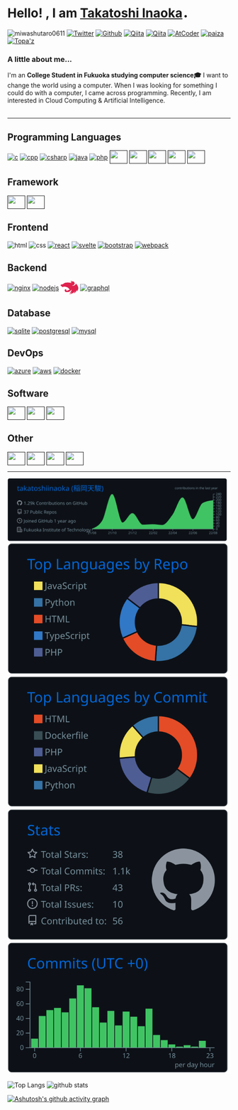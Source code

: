 # Hello! , I am [Takatoshi Inaoka](https://github.com/takatoshiinaoka)．

![miwashutaro0611](https://komarev.com/ghpvc/?username=miwashutaro0611)
[![Twitter](https://img.shields.io/twitter/follow/ibecomeigopera2?label=Twitter&logo=twitter&style=flat)](http://twitter.com/ibecomeigopera2)
[![Github](https://img.shields.io/github/followers/takatoshiinaoka?label=followers&logo=github&style=flat)](https://github.com/takatoshiinaoka?tab=followers)
[![Qiita](https://qiita-badge.apiapi.app/s/takatoshiinaoka/posts.svg)](http://qiita.com/takatoshiinaoka)
[![Qiita](https://qiita-badge.apiapi.app/s/takatoshiinaoka/contributions.svg)](http://qiita.com/takatoshiinaoka)
[![AtCoder](https://img.shields.io/badge/-AtCoder-333?&style=flat&logo=Academia&logoColor=555)](https://atcoder.jp/users/ricehill)
[![paiza](https://img.shields.io/badge/-paiza-93b636?&style=flat&logo=Planet&logoColor=555)](https://paiza.jp/works/mypage)
[![Topa'z](https://img.shields.io/badge/-topa'z-61dafb?&style=flat&logo=Moo&logoColor=555)](https://topaz.dev/users/8759a409a9b82455a083e5dfaa4f)

### A little about me... 
I'm an **College Student in Fukuoka studying computer science🎓** I want to change the world using a computer. When I was looking for something I could do with a computer, I came across programming. Recently, I am interested in Cloud Computing & Artificial Intelligence. 
<br/><br/>

<!--
- 🔭 I’m currently working on intern at <a href="https://www.alterbooth.com/" target="_blank" rel="noreferrer"> <img src="https://www.alterbooth.com/img/common/logo.png" alt="azure" width="80" height="20"/> </a>
- 🌱 I’m currently learning <a href="https://azure.microsoft.com/en-in/" target="_blank" rel="noreferrer"> <img src="https://www.vectorlogo.zone/logos/microsoft_azure/microsoft_azure-icon.svg" alt="azure" width="20" height="20"/> </a>
- 👯 I’m looking to collaborate on ...
- 🤔 I’m looking for help with ...
- 💬 Ask me about ...
- 📫 How to reach me: ...
- 😄 Pronouns: ...
- ⚡ Fun fact: ...
<br><br>
-->

----

## Programming Languages 
<p align="left">
<a href="" target="blank"><img align="center" src="https://github.com/rahuldkjain/github-profile-readme-generator/blob/master/src/images/icons/ProgrammingLanguages/c.svg" alt="c" height="30" width="40" /></a>
<a href="" target="blank"><img align="center" src="https://github.com/rahuldkjain/github-profile-readme-generator/blob/master/src/images/icons/ProgrammingLanguages/cpp.svg" alt="cpp" height="30" width="40" /></a>  
<a href="" target="blank"><img align="center" src="https://github.com/rahuldkjain/github-profile-readme-generator/blob/master/src/images/icons/ProgrammingLanguages/csharp.svg" alt="csharp" height="30" width="40" /></a>  
<a href="" target="blank"><img align="center" src="https://github.com/rahuldkjain/github-profile-readme-generator/blob/master/src/images/icons/ProgrammingLanguages/java.svg" alt="java" height="30" width="40" /></a>    
<a href="" target="blank"><img align="center" src="https://github.com/rahuldkjain/github-profile-readme-generator/blob/master/src/images/icons/ProgrammingLanguages/php.svg" alt="php" height="30" width="40" /></a>   
<a href="" target="blank"><img align="center" src="https://github.com/rahuldkjain/github-profile-readme-generator/blob/master/src/images/icons/ProgrammingLanguages/go.svg" alt="" height="30" width="40" /></a>  
<a href="" target="blank"><img align="center" src="https://github.com/rahuldkjain/github-profile-readme-generator/blob/master/src/images/icons/ProgrammingLanguages/ruby.svg" alt="" height="30" width="40" /></a>
<a href="" target="blank"><img align="center" src="https://github.com/rahuldkjain/github-profile-readme-generator/blob/master/src/images/icons/ProgrammingLanguages/python.svg" alt="" height="30" width="40" /></a>  
<a href="" target="blank"><img align="center" src="https://github.com/rahuldkjain/github-profile-readme-generator/blob/master/src/images/icons/ProgrammingLanguages/javascript.svg" alt="" height="30" width="40" /></a> 
<a href="" target="blank"><img align="center" src="https://github.com/rahuldkjain/github-profile-readme-generator/blob/master/src/images/icons/ProgrammingLanguages/typescript.svg" alt="" height="30" width="40" /></a>   
</p>


## Framework
<p align="left">
  <a href="" target="blank"><img align="center" src="https://github.com/rahuldkjain/github-profile-readme-generator/blob/master/src/images/icons/Framework/laravel.svg" alt="" height="30" width="40" /></a> 
  <a href="" target="blank"><img align="center" src="https://github.com/rahuldkjain/github-profile-readme-generator/blob/master/src/images/icons/Framework/django.svg" alt="" height="30" width="40" /></a> 
 
</p> 

## Frontend

<p align="left">
<img align="center" src="https://github.com/rahuldkjain/github-profile-readme-generator/blob/master/src/images/icons/FrontendDevelopment/html.svg" alt="html" height="30" width="40" />
<img align="center" src="https://github.com/rahuldkjain/github-profile-readme-generator/blob/master/src/images/icons/FrontendDevelopment/css.svg" alt="css" height="30" width="40" />
<a href="" target="blank"><img align="center" src="https://github.com/rahuldkjain/github-profile-readme-generator/blob/master/src/images/icons/FrontendDevelopment/reactjs.svg" alt="react" height="30" width="40" /></a>
<a href="" target="blank"><img align="center" src="https://github.com/rahuldkjain/github-profile-readme-generator/blob/master/src/images/icons/FrontendDevelopment/svelte.svg" alt="svelte" height="30" width="40" /></a>  
<a href="" target="blank"><img align="center" src="https://github.com/rahuldkjain/github-profile-readme-generator/blob/master/src/images/icons/FrontendDevelopment/bootstrap.svg" alt="bootstrap" height="30" width="40" /></a>
<a href="" target="blank"><img align="center" src="https://github.com/rahuldkjain/github-profile-readme-generator/blob/master/src/images/icons/FrontendDevelopment/webpack.svg" alt="webpack" height="30" width="40" /></a>
</p>

## Backend

<p align="left">
<a href="" target="blank"><img align="center" src="https://github.com/rahuldkjain/github-profile-readme-generator/blob/master/src/images/icons/BackendDevelopment/nginx.svg" alt="nginx" height="30" width="40" /></a>
<a href="" target="blank"><img align="center" src="https://github.com/rahuldkjain/github-profile-readme-generator/blob/master/src/images/icons/BackendDevelopment/nodejs.svg" alt="nodejs" height="30" width="40" /></a>
<a href="https://nestjs.com/" target="blank"><img align="center" src="https://github.com/rahuldkjain/github-profile-readme-generator/blob/master/src/images/icons/BackendDevelopment/nestjs.svg" alt="nest" height="30" width="40" /></a>
<a href="" target="blank"><img align="center" src="https://github.com/rahuldkjain/github-profile-readme-generator/blob/master/src/images/icons/BackendDevelopment/graphql.svg" alt="graphql" height="30" width="40" /></a>
</p>

## Database

<p align="left">
<a href="https://www.sqlite.org/index.html" target="blank"><img align="center" src="https://github.com/rahuldkjain/github-profile-readme-generator/blob/master/src/images/icons/Database/sqlite.svg" alt="sqlite" height="30" width="40" /></a>
<a href="https://www.postgresql.org/" target="blank"><img align="center" src="https://github.com/rahuldkjain/github-profile-readme-generator/blob/master/src/images/icons/Database/postgresql.svg" alt="postgresql" height="30" width="40" /></a>
<a href="" target="blank"><img align="center" src="https://github.com/rahuldkjain/github-profile-readme-generator/blob/master/src/images/icons/Database/mysql.svg" alt="mysql" height="30" width="40" /></a>  
</p>

## DevOps

<p align="left">
<a href="https://azure.microsoft.com/ja-jp/" target="blank"><img align="center" src="https://github.com/rahuldkjain/github-profile-readme-generator/blob/master/src/images/icons/Devops/azure.svg" alt="azure" height="30" width="40" /></a>
<a href="https://aws.amazon.com/?nc1=h_ls" target="blank"><img align="center" src="https://github.com/rahuldkjain/github-profile-readme-generator/blob/master/src/images/icons/Devops/aws.svg" alt="aws" height="30" width="40" /></a>
<a href="https://www.docker.com/" target="blank"><img align="center" src="https://github.com/rahuldkjain/github-profile-readme-generator/blob/master/src/images/icons/Devops/docker.svg" alt="docker" height="30" width="40" /></a>
</p>

## Software
<p align="left">
  <a href="" target="blank"><img align="center" src="https://github.com/rahuldkjain/github-profile-readme-generator/blob/master/src/images/icons/Software/postman.svg" alt="" height="30" width="40" /></a> 
  <a href="" target="blank"><img align="center" src="https://github.com/rahuldkjain/github-profile-readme-generator/blob/master/src/images/icons/Software/figma.svg" alt="" height="30" width="40" /></a> 
  <a href="" target="blank"><img align="center" src="https://github.com/rahuldkjain/github-profile-readme-generator/blob/master/src/images/icons/Software/solidworks.svg" alt="" height="30" width="40" /></a>
</p>  

## Other
<p align="left">
  <a href="" target="blank"><img align="center" src="https://github.com/rahuldkjain/github-profile-readme-generator/blob/master/src/images/icons/Other/arduino.svg" alt="" height="30" width="40" /></a> 
  <a href="" target="blank"><img align="center" src="" alt="" height="30" width="40" /></a> 
  <a href="" target="blank"><img align="center" src="https://github.com/rahuldkjain/github-profile-readme-generator/blob/master/src/images/icons/Other/git.svg" alt="" height="30" width="40" /></a> 
  <a href="" target="blank"><img align="center" src="https://github.com/rahuldkjain/github-profile-readme-generator/blob/master/src/images/icons/Other/linux.svg" alt="" height="30" width="40" /></a>
</p> 

----

[![](https://raw.githubusercontent.com/takatoshiinaoka/takatoshiinaoka/main/profile-summary-card-output/github_dark/0-profile-details.svg)](https://github.com/vn7n24fzkq/github-profile-summary-cards)
[![](https://raw.githubusercontent.com/takatoshiinaoka/takatoshiinaoka/main/profile-summary-card-output/github_dark/1-repos-per-language.svg)](https://github.com/vn7n24fzkq/github-profile-summary-cards) [![](https://raw.githubusercontent.com/takatoshiinaoka/takatoshiinaoka/main/profile-summary-card-output/github_dark/2-most-commit-language.svg)](https://github.com/vn7n24fzkq/github-profile-summary-cards)
[![](https://raw.githubusercontent.com/takatoshiinaoka/takatoshiinaoka/main/profile-summary-card-output/github_dark/3-stats.svg)](https://github.com/vn7n24fzkq/github-profile-summary-cards) [![](https://raw.githubusercontent.com/takatoshiinaoka/takatoshiinaoka/main/profile-summary-card-output/github_dark/4-productive-time.svg)](https://github.com/vn7n24fzkq/github-profile-summary-cards)

<p align="left"> 
  <img alt="Top Langs" height="150px"  src="https://github-readme-stats.vercel.app/api/top-langs/?username=takatoshiinaoka&layout=compact&show_icons=true&theme=ocean_dark" />
  <img alt="github stats" height="150px" src="https://github-readme-stats.vercel.app/api?username=takatoshiinaoka&theme=ocean_dark&show_icons=ture" />
</p>

[![Ashutosh's github activity graph](https://activity-graph.herokuapp.com/graph?username=takatoshiinaoka&bg_color=121212&color=16e35e&line=1ad527&point=28ef25&area=true&hide_border=true)](https://github.com/ashutosh00710/github-readme-activity-graph)

